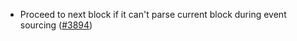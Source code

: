 - Proceed to next block if it can't parse current block during event sourcing
  ([\#3894](https://github.com/informalsystems/hermes/issues/3894))